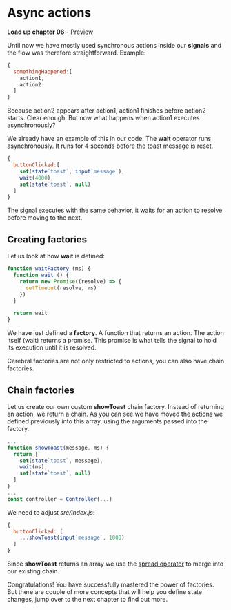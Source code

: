 # Async actions

**Load up chapter 06** - [Preview](06)

Until now we have mostly used synchronous actions inside our **signals** and the flow was therefore straightforward. Example:

```js
{
  somethingHappened:[
    action1,
    action2
  ]
}
```
Because action2 appears after action1, action1 finishes before action2 starts. Clear enough. But now what happens when action1 executes asynchronously?

We already have an example of this in our code. The **wait** operator runs asynchronously. It runs for 4 seconds before the toast message is reset.

```js
{
  buttonClicked:[
    set(state`toast`, input`message`),
    wait(4000),
    set(state`toast`, null)
  ]
}
```

The signal executes with the same behavior, it waits for an action to resolve before moving to the next.

## Creating factories
Let us look at how **wait** is defined:

```js
function waitFactory (ms) {
  function wait () {
    return new Promise((resolve) => {
      setTimeout(resolve, ms)
    })
  }

  return wait
}
```

We have just defined a **factory**. A function that returns an action. The action itself (wait) returns a promise. This promise is what tells the signal to hold its execution until it is resolved.

Cerebral factories are not only restricted to actions, you can also have chain factories.

## Chain factories
Let us create our own custom **showToast** chain factory. Instead of returning an action, we return a chain. As you can see we have moved the actions we defined previously into this array, using the arguments passed into the factory.

```js
...
function showToast(message, ms) {
  return [
    set(state`toast`, message),
    wait(ms),
    set(state`toast`, null)
  ]
}
...
const controller = Controller(...)
```

We need to adjust *src/index.js*:
```js
{
  buttonClicked: [
    ...showToast(input`message`, 1000)
  ]
}
```

Since **showToast** returns an array we use the [spread operator](https://developer.mozilla.org/en-US/docs/Web/JavaScript/Reference/Operators/Spread_operator) to merge into our existing chain.

Congratulations! You have successfully mastered the power of factories. But there are couple of more concepts that will help you define state changes, jump over to the next chapter to find out more.

